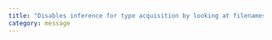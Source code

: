 ```yaml
---
title: "Disables inference for type acquisition by looking at filenames in a project."
category: message
---
```


